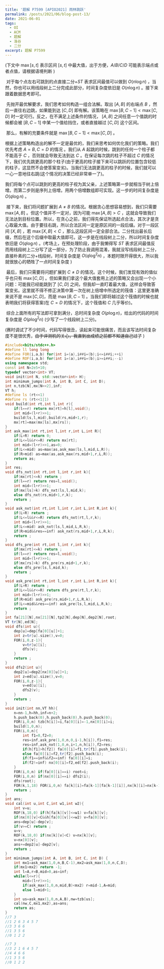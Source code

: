 ```yaml
---
title: '题解 P7599 [APIO2021] 雨林跳跃'
permalink: /posts/2021/06/blog-post-13/
date: 2021-06-01
tags:
  - OI
  - ACM
  - 题解
  - 洛谷
  - 二分
excerpt: 题解 P7599
---
```


(下文中 $\max[s,t]$ 表示区间 $[s,t]$ 中最大值，出于方便，$A/B/C/D$ 可能表示端点或者点值，请根据语境判断 )

​		对于每个点左右可跳到的点直接二分+$ST$ 表求区间最值可以做到 $O(n\log n)$ ，当然，你也可以用线段树上二分完成此部分，时间复杂度依旧是 $O(n\log n)$ 。接下来跟着数据思考即可。

​		先抛开最优解要求，我们思考如何构造一组合法解。取出 $[A,B]$ 的右端点 $B$ ，然后一直往右边跳，如果能到达 $[C,D]$ 即有解。该策略在 $\max [B,C-1] < \max[C,D]$ 时一定可行。反之，在不满足上述条件的情况， $[A,B]$  之间任意一个值跳的时候都会被 $[B,C-1]$ 中某一个值给挡住，或者直接越过 $[C,D]$ 这个区间。

​		那么，有解的充要条件就是 $\max[B,C-1]<\max[C,D]$ 。

​		根据上述策略构造出的解不一定是最优的，我们来思考如何优化我们的策略。我们优先考虑 $A=B,C=D$ 的情况 。我们从 $A$ 起跳的时候，跳到的任何一个柱子都不能高于 $C$ ，否则就会导致无法到达 $C$ 。在保证每次跳的柱子不超过 $C$ 的情况下，我们优先跳更高的那个柱子(由于更高的柱子接下来可以跳跃的位置包含较低的柱子，这显然不会使答案变劣)。当我们无法跳更高的柱子的时候，我们就可以一心一意地往右跳(这个情况的决策已经非常单一了)。

​		我们将每个点可以跳到的更高的柱子视为其父亲，上述策略第一步就相当于树上倍增。而第二步则是序列上倍增。用两个倍增数组即可实现。这一步的时间复杂度是 $O(q\log n)$ 。

​		接下来，我们将问题扩展到 $A\neq B$ 的情况。根据贪心思想容易想到，我们只需要 $\max [A,B]$ 。但这个值并不一定对，因为可能 $\max[A,B]>C$ ，这就会导致我们无法达到目标位置。所以，在贪心之前，我们得先保证所选起点合法，其次才是贪心取最大值。由于要往右跳，所以合法区间一定是原区间的一段后缀。对于一段区间 $[X,B]$ ，若 $\max[X,B]<C$ ，那么这段区间一定全部合法。二分找出最长后缀，然后在这个后缀中取最大值即可。这一步是在线段树上二分，所以时间复杂度依旧是 $O(q\log n)$ 。(考场上，在预处理阶段，由于我懒得写 $ST$ 表求区间最值反而用线段树上二分写了这一部分，为了防止我调用混淆，我就没写线段树上二分，直接朴素的二分+线段树，时间复杂度是 $O(q\log^2 n)$ ，本题时限开得很大，所以我就很放心的牺牲了一点时间复杂度 )

​		最后，我们只需要将问题扩展到 $C\neq D$ 的情况。这个时候，我们发现有效的值似乎也只有 $\max [C,D]$ 。但如果我们拿这个最大值套用上述的策略又会出现一个小问题：可能我已经能跳到了 $[C,D]$ 之间，但我却一直盯着最大值，这样会导致答案变劣。这里就不得不修正决策中第一次在树上倍增中所选定的筏值：这里更准确来说不是 $\max[C,D]$，而是 $\max[B,C-1]$ 。当我们即将越过这个筏值的时候也就表明我们将获得答案(在 $C=D$ 的情况下，这个筏值和 $C$ 几乎等价)。

​		综合上面所有的写法即可拿到满分，总时间复杂度 $O(p\log n)$，给出的代码的时间复杂度是 $O(p\log^2n)$ (少写了一个线段树上二分)。

​		(赛时调试了不少时间，代码写得很丑，读起来可能很痛苦，而且该写法时间复杂度不是很优秀，~~由于评测机的关心，我直到出成绩之前都不知道自己过了~~ )



```cpp
#include<bits/stdc++.h>
#define ll long long
#define FOR(i,a,b) for(int i=(a),i##i=(b);i<=i##i;++i)
#define ROF(i,a,b) for(int i=(a),i##i=(b);i>=i##i;--i)
using namespace std;
const int N=2e5+10;
typedef vector<int> VT;
void init(int N, std::vector<int> H);
int minimum_jumps(int A, int B, int C, int D);
int n,tzb[N],mx[N<<2],inf;
VT h;
#define ls (rt<<1)
#define rs (rt<<1|1)
void build(int rt,int l,int r){
	if(l==r) return mx[rt]=h[l],void();
	int mid=(l+r)>>1;
	build(ls,l,mid),build(rs,mid+1,r);
	mx[rt]=max(mx[ls],mx[rs]);
}
int ask_max(int rt,int l,int r,int L,int R){
	if(L>R) return 0;
	if(L<=l&&r<=R) return mx[rt];
	int mid=(l+r)>>1,as=0;
	if(L<=mid) as=max(as,ask_max(ls,l,mid,L,R));
	if(R>mid) as=max(as,ask_max(rs,mid+1,r,L,R));
	return as;
}
int res;
void dfs_nxt(int rt,int l,int r,int k){
	if(mx[rt]<=k) return ;
	if(l==r) return res=l,void();
	int mid=(l+r)>>1;
	if(mx[ls]>k) dfs_nxt(ls,l,mid,k);
	else dfs_nxt(rs,mid+1,r,k);
	return ;
}
void ask_nxt(int rt,int l,int r,int L,int R,int k){
	if(L>R) return ;
	if(L<=l&&r<=R) return dfs_nxt(rt,l,r,k);
	int mid=(l+r)>>1;
	if(L<=mid) ask_nxt(ls,l,mid,L,R,k); 
	if(R>mid&&res==inf) ask_nxt(rs,mid+1,r,L,R,k); 
	return ;
}
void dfs_pre(int rt,int l,int r,int k){
	if(mx[rt]<=k) return ;
	if(l==r) return res=l,void();
	int mid=(l+r)>>1;
	if(mx[rs]>k) dfs_pre(rs,mid+1,r,k);
	else dfs_pre(ls,l,mid,k);
	return ;
}
void ask_pre(int rt,int l,int r,int L,int R,int k){
	if(L>R) return ;
	if(L<=l&&r<=R) return dfs_pre(rt,l,r,k);
	int mid=(l+r)>>1;
	if(R>mid) ask_pre(rs,mid+1,r,L,R,k); 
	if(L<=mid&&res==inf) ask_pre(ls,l,mid,L,R,k); 
	return ;	
}
int fa[21][N],nx[21][N],tp2[N],dep[N],dep2[N],root;
VT tr[N],ed[N];
void dfs(int u){
	dep[u]=dep[fa[0][u]]+1;
	int z=tr[u].size(),v=0;
	FOR(i,0,z-1){
		v=tr[u][i];
		dfs(v);
	}
	return ;
} 
void dfs2(int u){
	dep2[u]=dep2[nx[0][u]]+1;
	int z=ed[u].size(),v=0;
	FOR(i,0,z-1){
		v=ed[u][i];
		dfs2(v);
	}
	return ;
} 
void init(int nn,VT hh){
	n=nn-1,h=hh,inf=n+2;
	h.push_back(0),h.push_back(0),h.push_back(0);
	FOR(i,0,n) tzb[h[i]]=i,fa[0][i]=-1,nx[0][i]=i;
	build(1,0,n);
	FOR(i,0,n){
		int f1=0,f2=0;
		res=inf,ask_pre(1,0,n,0,i-1,h[i]),f1=res;
		res=inf,ask_nxt(1,0,n,i+1,n,h[i]),f2=res;
		if(h[f1]>h[f2]) fa[0][i]=f1,tr[f1].push_back(i);
		else fa[0][i]=f2,tr[f2].push_back(i);
		if(f1==inf&&f2==inf) fa[0][i]=i;
		if(f2!=inf) nx[0][i]=f2,ed[f2].push_back(i);
	}
	FOR(i,0,n) if(fa[0][i]==i) root=i;
	FOR(i,0,n) if(nx[0][i]==i) dfs2(i);
	dfs(root);
	FOR(k,1,18) FOR(i,0,n) fa[k][i]=fa[k-1][fa[k-1][i]],nx[k][i]=nx[k-1][nx[k-1][i]];
	return ;
}
int ans;
void cal(int u,int C,int w1,int w2){
	int v=u;
	ROF(k,18,0) if(h[fa[k][v]]<=w1) v=fa[k][v];
	if(nx[0][v]<C&&h[fa[0][v]]<=w2) v=fa[0][v];
	ans=dep[u]-dep[v];
	if(v>=C) return ;
	u=v;
	ROF(k,18,0) if(nx[k][v]<C) v=nx[k][v];
	v=nx[0][v];
	ans+=dep2[u]-dep2[v];
	return ;
}
int minimum_jumps(int A, int B, int C, int D) {
	int mx1=ask_max(1,0,n,B,C-1),mx2=ask_max(1,0,n,C,D);
  	if(mx1>mx2) return -1;
	int l=A,r=B,mid=0,as=inf;
	while(l<=r){
		mid=(l+r)>>1;
		if(ask_max(1,0,n,mid,B)<mx2) r=mid-1,A=mid;
		else l=mid+1;
	}
	int us=ask_max(1,0,n,A,B),nw=tzb[us];
	cal(nw,C,mx1,mx2),as=ans;
	return as;
}
//7 3
//1 2 6 3 4 5 7
//3 3 6 6
//1 3 5 6
//0 1 2 2

//7 3
//3 2 1 6 4 5 7
//4 4 6 6
//1 3 5 6
//0 1 2 2

```

